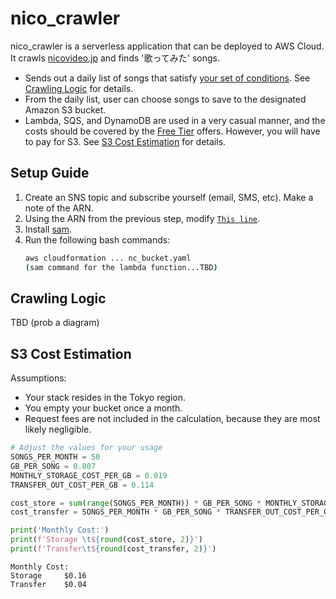 # nico_crawler

nico_crawler is a serverless application that can be deployed to AWS Cloud. It crawls [nicovideo.jp](https://nicovideo.jp) and finds '歌ってみた' songs.

* Sends out a daily list of songs that satisfy [your set of conditions](config/user.json). See [Crawling Logic](#crawling-logic) for details.
* From the daily list, user can choose songs to save to the designated Amazon S3 bucket.
* Lambda, SQS, and DynamoDB are used in a very casual manner, and the costs should be covered by the [Free Tier](https://aws.amazon.com/free/) offers. However, you will have to pay for S3. See [S3 Cost Estimation](#s3-cost-estimation) for details. 


## Setup Guide

1. Create an SNS topic and subscribe yourself (email, SMS, etc). Make a note of the ARN.
1. Using the ARN from the previous step, modify [`This line`](nc_template.yaml). 
1. Install [sam](https://aws.amazon.com/serverless/sam/).
1. Run the following bash commands:
    ```bash
    aws cloudformation ... nc_bucket.yaml
    (sam command for the lambda function...TBD)
    ```

## Crawling Logic
TBD (prob a diagram)


## S3 Cost Estimation

Assumptions:
* Your stack resides in the Tokyo region.
* You empty your bucket once a month.
* Request fees are not included in the calculation, because they are most likely negligible.

```python
# Adjust the values for your usage
SONGS_PER_MONTH = 50
GB_PER_SONG = 0.007
MONTHLY_STORAGE_COST_PER_GB = 0.019
TRANSFER_OUT_COST_PER_GB = 0.114

cost_store = sum(range(SONGS_PER_MONTH)) * GB_PER_SONG * MONTHLY_STORAGE_COST_PER_GB
cost_transfer = SONGS_PER_MONTH * GB_PER_SONG * TRANSFER_OUT_COST_PER_GB

print('Monthly Cost:')
print(f'Storage \t${round(cost_store, 2)}')
print(f'Transfer\t${round(cost_transfer, 2)}')
```

```
Monthly Cost:
Storage 	$0.16
Transfer	$0.04
```
